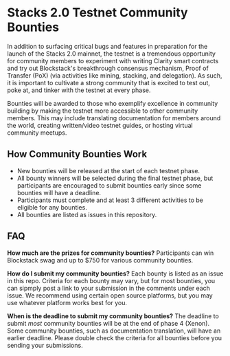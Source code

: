 # Stacks 2.0 Testnet Community Bounties
In addition to surfacing critical bugs and features in preparation for the launch of the Stacks 2.0 mainnet, the testnet is a tremendous opportunity for community members to experiment with writing Clarity smart contracts and try out Blockstack's breakthrough consensus mechanism, Proof of Transfer (PoX) (via activities like mining, stacking, and delegation). As such, it is important to cultivate a strong community that is excited to test out, poke at, and tinker with the testnet at every phase. 

Bounties will be awarded to those who exemplify excellence in community building by making the testnet more accessible to other community members. This may include translating documentation for members around the world, creating written/video testnet guides, or hosting virtual community meetups.

## How Community Bounties Work
- New bounties will be released at the start of each testnet phase.
- All bounty winners will be selected during the final testnet phase, but participants are encouraged to submit bounties early since some bounties will have a deadline.
- Participants must complete and at least 3 different activities to be eligible for any bounties.
- All bounties are listed as issues in this repository.

## FAQ
**How much are the prizes for community bounties?**
Participants can win Blockstack swag and up to $750 for various community bounties.

**How do I submit my community bounties?**
Each bounty is listed as an issue in this repo. Criteria for each bounty may vary, but for most bounties, you can sipmply post a link to your submission in the comments under each issue. We recommend using certain open source platforms, but you may use whatever platform works best for you.

**When is the deadline to submit my community bounties?**
The deadline to submit *most* community bounties will be at the end of phase 4 (Xenon). Some community bounties, such as documentation translation, will have an earlier deadline. Please double check the criteria for all bounties before you sending your submissions.
